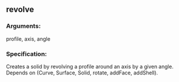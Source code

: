 ## revolve
### Arguments: 
profile, axis, angle
### Specification: 
Creates a solid by revolving a profile around an axis by a given angle. Depends on (Curve, Surface, Solid, rotate, addFace, addShell).
